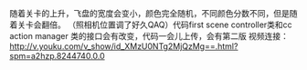 
随着关卡的上升，飞盘的宽度会变小，颜色完全随机，不同颜色分数不同，但是随着关卡会翻倍。
（照相机位置调了好久QAQ）代码first scene controller类和cc action manager 类的接口会有改变，代码一会儿上传，会有第二版
视频连接：http://v.youku.com/v_show/id_XMzU0NTg2MjQzMg==.html?spm=a2hzp.8244740.0.0
